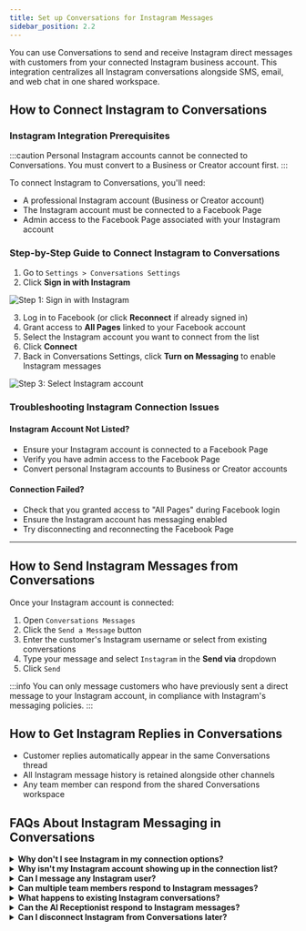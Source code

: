```yaml
---
title: Set up Conversations for Instagram Messages 
sidebar_position: 2.2
---
```


You can use Conversations to send and receive Instagram direct messages with customers from your connected Instagram business account. This integration centralizes all Instagram conversations alongside SMS, email, and web chat in one shared workspace.

## How to Connect Instagram to Conversations

### Instagram Integration Prerequisites

:::caution
Personal Instagram accounts cannot be connected to Conversations. You must convert to a Business or Creator account first.
:::

To connect Instagram to Conversations, you'll need:
- A professional Instagram account (Business or Creator account)
- The Instagram account must be connected to a Facebook Page
- Admin access to the Facebook Page associated with your Instagram account


### Step-by-Step Guide to Connect Instagram to Conversations

1. Go to `Settings > Conversations Settings`
2. Click **Sign in with Instagram**

![Step 1: Sign in with Instagram](/img/conversations/Inbox_instagram_stepone.png)

3. Log in to Facebook (or click **Reconnect** if already signed in)
4. Grant access to **All Pages** linked to your Facebook account
5. Select the Instagram account you want to connect from the list
6. Click **Connect**
7. Back in Conversations Settings, click **Turn on Messaging** to enable Instagram messages

![Step 3: Select Instagram account](/img/conversations/Inbox_instagram_stepthree.png)

### Troubleshooting Instagram Connection Issues

#### Instagram Account Not Listed?

- Ensure your Instagram account is connected to a Facebook Page
- Verify you have admin access to the Facebook Page
- Convert personal Instagram accounts to Business or Creator accounts

#### Connection Failed?

- Check that you granted access to "All Pages" during Facebook login
- Ensure the Instagram account has messaging enabled
- Try disconnecting and reconnecting the Facebook Page

--- 

## How to Send Instagram Messages from Conversations

Once your Instagram account is connected:

1. Open `Conversations Messages`
2. Click the `Send a Message` button
3. Enter the customer's Instagram username or select from existing conversations
4. Type your message and select `Instagram` in the **Send via** dropdown
5. Click `Send`

:::info
You can only message customers who have previously sent a direct message to your Instagram account, in compliance with Instagram's messaging policies.
:::

## How to Get Instagram Replies in Conversations

- Customer replies automatically appear in the same Conversations thread
- All Instagram message history is retained alongside other channels
- Any team member can respond from the shared Conversations workspace

## FAQs About Instagram Messaging in Conversations

<details>
<summary><strong>Why don't I see Instagram in my connection options?</strong></summary>

Instagram integration requires a professional Instagram account (Business or Creator) connected to a Facebook Page. Personal Instagram accounts cannot be connected to Conversations.
</details>

<details>
<summary><strong>Why isn't my Instagram account showing up in the connection list?</strong></summary>

Ensure your Instagram account is properly connected to a Facebook Page and that you have admin access to that page. You may need to reconnect your Instagram account to Facebook first.
</details>

<details>
<summary><strong>Can I message any Instagram user?</strong></summary>

No, you can only message customers who have previously sent a direct message to your Instagram account. This complies with Instagram's messaging policies and prevents spam.
</details>

<details>
<summary><strong>Can multiple team members respond to Instagram messages?</strong></summary>

Yes, once connected to Conversations, any team member can view and respond to Instagram direct messages from the shared workspace, improving response times and collaboration.
</details>

<details>
<summary><strong>What happens to existing Instagram conversations?</strong></summary>

Existing Instagram conversations will continue to appear in the Instagram app. New messages after connecting to Conversations will appear in both Instagram and your Conversations workspace.
</details>

<details>
<summary><strong>Can the AI Receptionist respond to Instagram messages?</strong></summary>

Currently, the AI Receptionist does not automatically reply to Instagram messages. All Instagram replies must be handled manually by your team through Conversations to comply with Instagram’s messaging policies and ensure appropriate responses.
</details>

<details>
<summary><strong>Can I disconnect Instagram from Conversations later?</strong></summary>

Yes, you can disconnect Instagram from Conversations through the connection settings. This will stop new messages from appearing in Conversations, but won't affect your Instagram account itself.
</details>
